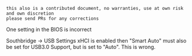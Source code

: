 ```
this also is a contributed document, no warranties, use at own risk and own discretion
please send PRs for any corrections
```

One setting in the BIOS is incorrect

Southbridge -> USB Settings xHCI is enabled then "Smart Auto" must also be set for USB3.0 Support, but is set to "Auto". This is wrong.
